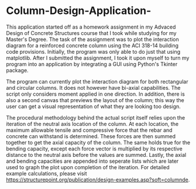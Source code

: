 # Column-Design-Application-
This application started off as a homework assignment in my Advaced Design of Concrete Structures course that I took while studying for my Master's Degree. The task of
the assignment was to plot the interaction diagram for a reinforced concrete column using the ACI 318-14 building code provisions. Initially, the program was only able to do just that using matplotlib. After I submitted the assignment, I took it upon myself to turn my program into an application by integrating a GUI using Python's Tkinter package. 

The program can currently plot the interaction diagram for both rectangular and circular columns. It does not however have bi-axial capabilities. The script only considers moment applied in one direction. In addition, there is also a second canvas that previews the layout of the column; this way the user can get a visual representation of what they are looking too design. 

The procedural methodology behind the actual script itself relies upon the iteration of the neutral axis location of the column. At each location, the maximum allowable tensile and compressive force that the rebar and concrete can withstand is determined. These forces are then summed together to get the axial capacity of the column. The same holds true for the bending capacity, except each force vector is multiplied by its respective distance to the neutral axis before the values are summed. Lastly, the axial and bending capacities are appended into seperate lists which are later used to graph the plot upon completion of the iteration. For detailed example calculations, please visit https://structurepoint.org/publication/design-examples.asp?soft=columnde.  
